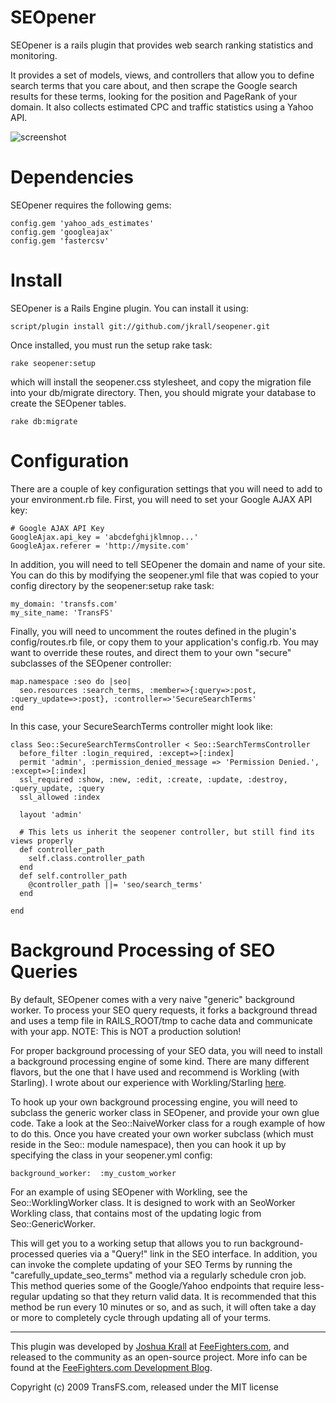 SEOpener
========

SEOpener is a rails plugin that provides web search ranking statistics and monitoring.

It provides a set of models, views, and controllers that allow you to define search terms that you care about, and then scrape the Google search results for these terms, looking for the position and PageRank of your domain.  It also collects estimated CPC and traffic statistics using a Yahoo API.

![screenshot](http://github.com/jkrall/seopener/raw/master/doc/screenshot.png "SEOpener Screenshot")


Dependencies
========

SEOpener requires the following gems:

    config.gem 'yahoo_ads_estimates'
    config.gem 'googleajax'
    config.gem 'fastercsv'


Install
========

SEOpener is a Rails Engine plugin.  You can install it using:

    script/plugin install git://github.com/jkrall/seopener.git

Once installed, you must run the setup rake task:

    rake seopener:setup

which will install the seopener.css stylesheet, and copy the migration file into your db/migrate directory.
Then, you should migrate your database to create the SEOpener tables.

    rake db:migrate


Configuration
=========

There are a couple of key configuration settings that you will need to add to your environment.rb file.
First, you will need to set your Google AJAX API key:

    # Google AJAX API Key
    GoogleAjax.api_key = 'abcdefghijklmnop...'
    GoogleAjax.referer = 'http://mysite.com'

In addition, you will need to tell SEOpener the domain and name of your site.  You can do this by modifying the seopener.yml file that was copied to your config directory by the seopener:setup rake task:

    my_domain: 'transfs.com'
    my_site_name: 'TransFS'


Finally, you will need to uncomment the routes defined in the plugin's config/routes.rb file, or copy them to your application's config.rb.  You may want to override these routes, and direct them to your own "secure" subclasses of the SEOpener controller:

    map.namespace :seo do |seo|
      seo.resources :search_terms, :member=>{:query=>:post, :query_update=>:post}, :controller=>'SecureSearchTerms'
    end

In this case, your SecureSearchTerms controller might look like:

    class Seo::SecureSearchTermsController < Seo::SearchTermsController
      before_filter :login_required, :except=>[:index]
      permit 'admin', :permission_denied_message => 'Permission Denied.', :except=>[:index]
      ssl_required :show, :new, :edit, :create, :update, :destroy, :query_update, :query
      ssl_allowed :index

      layout 'admin'

      # This lets us inherit the seopener controller, but still find its views properly
      def controller_path
        self.class.controller_path
      end
      def self.controller_path
        @controller_path ||= 'seo/search_terms'
      end

    end




Background Processing of SEO Queries
==========

By default, SEOpener comes with a very naive "generic" background worker.
To process your SEO query requests, it forks a background thread and uses a temp file in RAILS_ROOT/tmp to cache data and communicate with your app.  NOTE: This is NOT a production solution!

For proper background processing of your SEO data, you will need to install a background processing engine of some kind.  There are many different flavors, but the one that I have used and recommend is Workling (with Starling).  I wrote about our experience with Workling/Starling [here](http://transfs.com/devblog/2009/04/06/goodbye-backgroundrb-hello-workling-starling/).

To hook up your own background processing engine, you will need to subclass the generic worker class in SEOpener, and provide your own glue code.  Take a look at the Seo::NaiveWorker class for a rough example of how to do this.  Once you have created your own worker subclass (which must reside in the Seo:: module namespace), then you can hook it up by specifying the class in your seopener.yml config:

    background_worker:  :my_custom_worker

For an example of using SEOpener with Workling, see the Seo::WorklingWorker class.  It is designed to work with an SeoWorker Workling class, that contains most of the updating logic from Seo::GenericWorker.

This will get you to a working setup that allows you to run background-processed queries via a "Query!" link in the SEO interface.  In addition, you can invoke the complete updating of your SEO Terms by running the "carefully_update_seo_terms" method via a regularly schedule cron job.  This method queries some of the Google/Yahoo endpoints that require less-regular updating so that they return valid data.  It is recommended that this method be run every 10 minutes or so, and as such, it will often take a day or more to completely cycle through updating all of your terms.

--------------




This plugin was developed by [Joshua Krall](http://github.com/jkrall) at [FeeFighters.com](http://feefighters.com), and released to the community as an open-source project.  More info can be found at the [FeeFighters.com Development Blog](http://feefighters.com/devblog).

Copyright (c) 2009 TransFS.com, released under the MIT license
